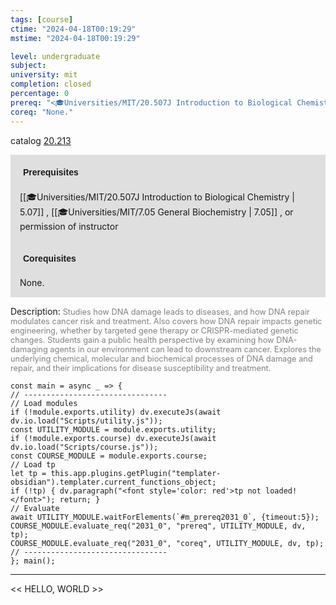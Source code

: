 ```yaml
---
tags: [course]
ctime: "2024-04-18T00:19:29"
mstime: "2024-04-18T00:19:29"

level: undergraduate
subject: 
university: mit
completion: closed
percentage: 0
prereq: "<🎓Universities/MIT/20.507J Introduction to Biological Chemistry> , <🎓Universities/MIT/7.05 General Biochemistry> , or permission of instructor"
coreq: "None."
---
```


catalog [20.213](http://student.mit.edu/catalog/m20a.html#20.213)

<span style="display: block; padding: 15px; background-color: rgb(100, 100, 100, 0.2);"><font id="m_prereq2031_0" style="display: block; font-family: Arial, sans-serif; font-weight: bold; padding: 5px">Prerequisites</font><br><span id="prereq2031_0">[[🎓Universities/MIT/20.507J Introduction to Biological Chemistry | 5.07]] , [[🎓Universities/MIT/7.05 General Biochemistry | 7.05]] , or permission of instructor</span></span>
<span style="display: block; padding: 15px; background-color: rgb(100, 100, 100, 0.2);"><font id="m_coreq2031_0" style="display: block; font-family: Arial, sans-serif; font-weight: bold; padding: 5px">Corequisites</font><br><span id="coreq2031_0">None.</span></span>

<font style="">Description:</font>
<font style="color: grey; font-size: 0.8rem;">Studies how DNA damage leads to diseases, and how DNA repair modulates cancer risk and treatment. Also covers how DNA repair impacts genetic engineering, whether by targeted gene therapy or CRISPR-mediated genetic changes. Students gain a public health perspective by examining how DNA-damaging agents in our environment can lead to downstream cancer. Explores the underlying chemical, molecular and biochemical processes of DNA damage and repair, and their implications for disease susceptibility and treatment.</font>

```dataviewjs
const main = async _ => {
// --------------------------------
// Load modules
if (!module.exports.utility) dv.executeJs(await dv.io.load("Scripts/utility.js"));
const UTILITY_MODULE = module.exports.utility;
if (!module.exports.course) dv.executeJs(await dv.io.load("Scripts/course.js"));
const COURSE_MODULE = module.exports.course;
// Load tp
let tp = this.app.plugins.getPlugin("templater-obsidian").templater.current_functions_object;
if (!tp) { dv.paragraph("<font style='color: red'>tp not loaded!</font>"); return; }
// Evaluate
await UTILITY_MODULE.waitForElements(`#m_prereq2031_0`, {timeout:5});
COURSE_MODULE.evaluate_req("2031_0", "prereq", UTILITY_MODULE, dv, tp);
COURSE_MODULE.evaluate_req("2031_0", "coreq", UTILITY_MODULE, dv, tp);
// --------------------------------
}; main();
```

---

<< HELLO, WORLD >>

